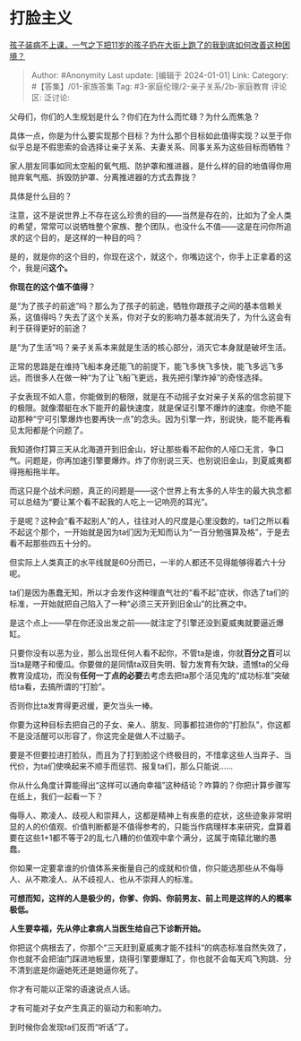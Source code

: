 # 打脸主义
 [孩子装病不上课，一气之下把11岁的孩子扔在大街上跑了的我到底如何改善这种困境？](https://www.zhihu.com/question/637329133/answer/3345414324)

> Author: #Anonymity
> Last update: [编辑于 2024-01-01]
> Link:
> Category: #【答集】/01-家族答集 
> Tag: #3-家庭伦理/2-亲子关系/2b-家庭教育 
> 评论区:
> 泛讨论: 

父母们，你们的人生规划是什么？你们在为什么而忙碌？为什么而焦急？

具体一点，你是为什么要实现那个目标？为什么那个目标如此值得实现？以至于你似乎总是不假思索的会选择让亲子关系、夫妻关系、同事关系为这些目标而牺牲？

家人朋友同事如同太空船的氧气瓶、防护罩和推进器，是什么样的目的地值得你用抛弃氧气瓶、拆毁防护罩、分离推进器的方式去靠拢？

具体是什么目的？

注意，这不是说世界上不存在这么珍贵的目的——当然是存在的，比如为了全人类的希望，常常可以说牺牲整个家族、整个团队，也没什么不值——这是在问你所追求的这个目的，是这样的一种目的吗？

是的，就是你的这个目的，你现在这个，就这个，你嘴边这个，你手上正拿着的这个，我是问**这个。**

**你现在的这个值不值得**？

是“为了孩子的前途”吗？那么为了孩子的前途，牺牲你跟孩子之间的基本信赖关系，这值得吗？失去了这个关系，你对子女的影响力基本就消失了，为什么这会有利于获得更好的前途？

是“为了生活”吗？亲子关系本来就是生活的核心部分，消灭它本身就是破坏生活。

正常的思路是在维持飞船本身还能飞的前提下，能飞多快飞多快，能飞多远飞多远。而很多人在做一种“为了让飞船飞更远，我先把引擎炸掉”的奇怪选择。

子女表现不如人意，你能做到的极限，就是在不动摇子女对亲子关系的信念前提下的极限。就像潜艇在水下能开的最快速度，就是保证引擎不爆炸的速度。你绝不能动那种“宁可引擎爆炸也要再快一点”的念头。因为引擎一炸，别说快，能不能再看见太阳都是个问题了。

我知道你打算三天从北海道开到旧金山，好让那些看不起你的人哑口无言，争口气。问题是，你再加速引擎要爆炸。炸了你别说三天、也别说旧金山，到夏威夷都得拖船拖半年。

而这只是个战术问题，真正的问题是——这个世界上有太多的人毕生的最大执念都可以总结为“要让某个看不起我的人吃上一记响亮的耳光”。

于是呢？这种会“看不起别人”的人，往往对人的尺度是心里没数的，ta们之所以看不起这个那个，一开始就是因为ta们因为无知而认为“一百分勉强算及格”，于是去看不起那些四五十分的。

但实际上人类真正的水平线就是60分而已，一半的人都还不见得能够得着六十分呢。

ta们是因为愚蠢无知，所以才会发作这种理直气壮的“看不起”症状，你选了ta们的标准，一开始就把自己陷入了一种“必须三天开到旧金山”的比赛之中。

是这个点上——早在你还没出发之前——就注定了引擎还没到夏威夷就要逼近爆缸。

只要你没有以恶为业，那么出现任何人看不起你，不管ta是谁，你就**百分之百**可以当ta是瞎子和傻瓜。你要做的是同情ta双目失明、智力发育有欠缺，遗憾ta的父母教育没成功，而没有**任何一丁点的必要**去考虑去把ta那个活见鬼的“成功标准”突破给ta看，去搞所谓的“打脸”。

否则你比ta发育得更迟缓，更欠当头一棒。

你要为这种目标去把自己的子女、亲人、朋友、同事都拉进你的“打脸队”，你这都不是没活醒可以形容了，你这完全是做人不过脑子。

要是不但要拉进打脸队，而且为了打到脸这个终极目的，不惜拿这些人当弃子、当代价，为ta们使唤起来不顺手而惩罚、报复ta们，那么只能说……

你从什么角度计算能得出“这样可以通向幸福”这种结论？咋算的？你把计算步骤写在纸上，我们一起看一下？

侮辱人、欺凌人、歧视人和崇拜人，这都是精神上有疾患的症状，这些迹象非常明显的人的价值观、价值判断都是不值得参考的，只能当作病理样本来研究，盘算着要在这些1+1都不等于2的乱七八糟的价值观中拿个满分，这属于南辕北辙的愚蠢。

你如果一定要拿谁的价值体系来衡量自己的成就和价值，你只能选那些从不侮辱人、从不欺凌人、从不歧视人、也从不崇拜人的标准。

**可想而知，这样的人是极少的，你爹、你妈、你前男友、前上司是这样的人的概率极低。**

**人生要幸福，先从停止拿病人当医生给自己下诊断开始。**

你把这个病根去了，你那个“三天赶到夏威夷才能不挂科“的病态标准自然失效了，你也就不会把油门踩进地板里，烧得引擎要爆缸了，你也就不会每天鸡飞狗跳、分不清到底是你逼她死还是她逼你死了。

你才有可能以正常的语速说点人话。

才有可能对子女产生真正的驱动力和影响力。

到时候你会发现ta们反而“听话”了。
